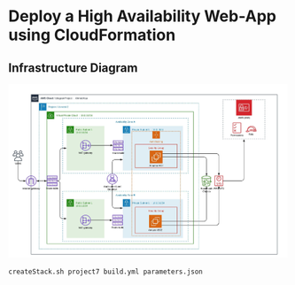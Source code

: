 # Deploy a High Availability Web-App using CloudFormation

## Infrastructure Diagram 
![Diagram](/Blank%20Diagram%20project.jpeg)
``` 
createStack.sh project7 build.yml parameters.json 
```


